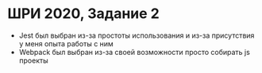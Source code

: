 # ШРИ 2020, Задание 2

- Jest был выбран из-за простоты использования и из-за присутствия у меня опыта работы с ним
- Webpack был выбран из-за своей возможности просто собирать js проекты